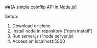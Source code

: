 ##[A simple coinflip API in Node.js]

Setup:
1. Download or clone
2. Install node in repository ("npm install")
3. Run server.js ("node server.js)
4. Access on localhost:5000
